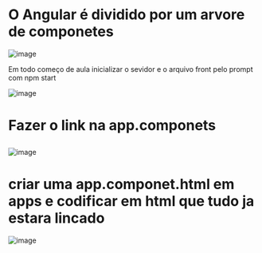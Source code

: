 # O Angular é dividido por um arvore de componetes 
![image](https://user-images.githubusercontent.com/99850729/184552599-6e30f834-51be-4144-b791-c4f4dbe82dde.png)

Em todo começo de aula inicializar o sevidor e o arquivo front pelo prompt 
com npm start
  
![image](https://user-images.githubusercontent.com/99850729/184974647-0262fb75-e408-4956-9e31-45f3160f67c9.png)

# Fazer o link na app.componets</p>

![image](https://user-images.githubusercontent.com/99850729/184974985-3e18326f-726d-4261-86e6-79f110b922be.png)

# criar uma app.componet.html em apps e codificar em html que tudo ja estara lincado

![image](https://user-images.githubusercontent.com/99850729/184975188-15d84370-75bc-493a-a7d6-64af75801603.png)
